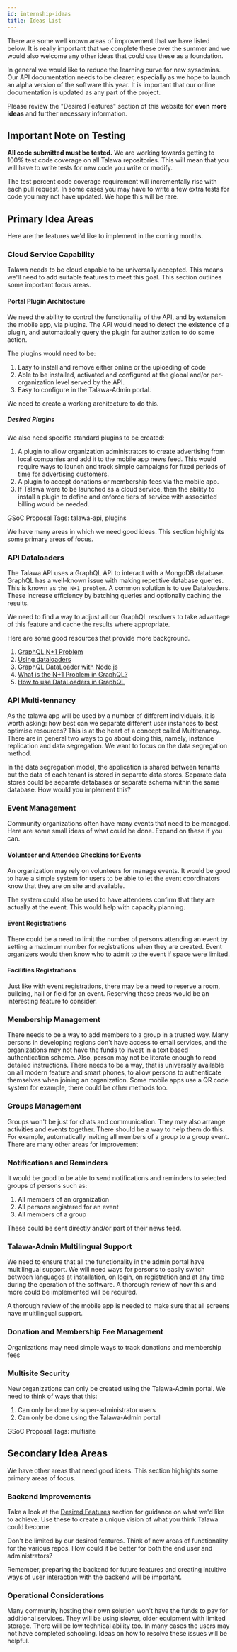 ```yaml
---
id: internship-ideas
title: Ideas List
---
```


There are some well known areas of improvement that we have listed below. It is really important that we complete these over the summer and we would also welcome any other ideas that could use these as a foundation.

In general we would like to reduce the learning curve for new sysadmins. Our API documentation needs to be clearer, especially as we hope to launch an alpha version of the software this year. It is important that our online documentation is updated as any part of the project.

Please review the "Desired Features" section of this website for **even more ideas** and further necessary information.

## Important Note on Testing

**All code submitted must be tested.** We are working towards getting to 100% test code coverage on all Talawa repositories. This will mean that you will have to write tests for new code you write or modify.

The test percent code coverage requirement will incrementally rise with each pull request. In some cases you may have to write a few extra tests for code you may not have updated. We hope this will be rare.

## Primary Idea Areas

Here are the features we'd like to implement in the coming months.

### Cloud Service Capability

Talawa needs to be cloud capable to be universally accepted. This means we'll need to add suitable features to meet this goal. This section outlines some important focus areas.

#### Portal Plugin Architecture

We need the ability to control the functionality of the API, and by extension the mobile app, via plugins. The API would need to detect the existence of a plugin, and automatically query the plugin for authorization to do some action.

The plugins would need to be:

1. Easy to install and remove either online or the uploading of code
1. Able to be installed, activated and configured at the global and/or per-organization level served by the API.
1. Easy to configure in the Talawa-Admin portal.

We need to create a working architecture to do this.

##### Desired Plugins

We also need specific standard plugins to be created:

1. A plugin to allow organization administrators to create advertising from local companies and add it to the mobile app news feed. This would require ways to launch and track simple campaigns for fixed periods of time for advertising customers.
1. A plugin to accept donations or membership fees via the mobile app.
1. If Talawa were to be launched as a cloud service, then the ability to install a plugin to define and enforce tiers of service with associated billing would be needed.

GSoC Proposal Tags: talawa-api, plugins

We have many areas in which we need good ideas. This section highlights some primary areas of focus.

### API Dataloaders

The Talawa API uses a GraphQL API to interact with a MongoDB database. GraphQL has a well-known issue with making repetitive database queries. This is known as `the N+1 problem`. A common solution is to use Dataloaders. These increase efficiency by batching queries and optionally caching the results.

We need to find a way to adjust all our GraphQL resolvers to take advantage of this feature and cache the results where appropriate.

Here are some good resources that provide more background.

1. [GraphQL N+1 Problem](https://www.youtube.com/watch?v=uCbFMZYQbxE)
1. [Using dataloaders](https://sayasuhendra.github.io/graphql-js/7-using-data-loaders/)
1. [GraphQL DataLoader with Node.js](https://www.youtube.com/watch?v=2cSVIWDUSn4)
1. [What is the N+1 Problem in GraphQL?](https://medium.com/the-marcy-lab-school/what-is-the-n-1-problem-in-graphql-dd4921cb3c1a)
1. [How to use DataLoaders in GraphQL](https://medium.com/the-marcy-lab-school/how-to-use-dataloader-js-9727c527efd0)

### API Multi-tennancy

As the talawa app will be used by a number of different individuals, it is worth asking: how best can we separate different user instances to best optimise resources? This is at the heart of a concept called Multitenancy. There are in general two ways to go about doing this, namely, instance replication and data segregation. We want to focus on the data segregation method.

In the data segregation model, the application is shared between tenants but the data of each tenant is stored in separate data stores. Separate data stores could be separate databases or separate schema within the same database. How would you implement this?

### Event Management

Community organizations often have many events that need to be managed. Here are some small ideas of what could be done. Expand on these if you can.

#### Volunteer and Attendee Checkins for Events

An organization may rely on volunteers for manage events. It would be good to have a simple system for users to be able to let the event coordinators know that they are on site and available.

The system could also be used to have attendees confirm that they are actually at the event. This would help with capacity planning.

#### Event Registrations

There could be a need to limit the number of persons attending an event by setting a maximum number for registrations when they are created. Event organizers would then know who to admit to the event if space were limited.

#### Facilities Registrations

Just like with event registrations, there may be a need to reserve a room, building, hall or field for an event. Reserving these areas would be an interesting feature to consider.

### Membership Management

There needs to be a way to add members to a group in a trusted way. Many persons in developing regions don't have access to email services, and the organizations may not have the funds to invest in a text based authentication scheme. Also, person may not be literate enough to read detailed instructions. There needs to be a way, that is universally available on all modern feature and smart phones, to allow persons to authenticate themselves when joining an organization. Some mobile apps use a QR code system for example, there could be other methods too.

### Groups Management

Groups won't be just for chats and communication. They may also arrange activities and events together. There should be a way to help them do this. For example, automatically inviting all members of a group to a group event. There are many other areas for improvement

### Notifications and Reminders

It would be good to be able to send notifications and reminders to selected groups of persons such as:

1. All members of an organization
1. All persons registered for an event
1. All members of a group

These could be sent directly and/or part of their news feed.

### Talawa-Admin Multilingual Support

We need to ensure that all the functionality in the admin portal have multilingual support. We will need ways for persons to easily switch between languages at installation, on login, on registration and at any time during the operation of the software. A thorough review of how this and more could be implemented will be required.

A thorough review of the mobile app is needed to make sure that all screens have multilingual support.

### Donation and Membership Fee Management

Organizations may need simple ways to track donations and membership fees

### Multisite Security

New organizations can only be created using the Talawa-Admin portal. We need to think of ways that this:
1. Can only be done by super-administrator users
1. Can only be done using the Talawa-Admin portal

GSoC Proposal Tags: multisite

## Secondary Idea Areas

We have other areas that need good ideas. This section highlights some primary areas of focus.

### Backend Improvements

Take a look at the [Desired Features](https://palisadoesfoundation.github.io/talawa-docs/docs/features/features-introduction) section for guidance on what we'd like to achieve. Use these to create a unique vision of what you think Talawa could become.

Don't be limited by our desired features. Think of new areas of functionality for the various repos. How could it be better for both the end user and administrators?

Remember, preparing the backend for future features and creating intuitive ways of user interaction with the backend will be important.

### Operational Considerations

Many community hosting their own solution won't have the funds to pay for additional services. They will be using slower, older equipment with limited storage. There will be low technical ability too. In many cases the users may not have completed schooling. Ideas on how to resolve these issues will be helpful.
